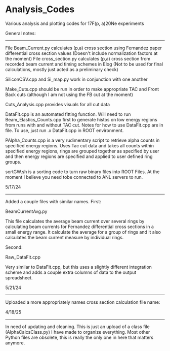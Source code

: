 # Analysis_Codes
Various analysis and plotting codes for 17F(p, a)20Ne experiments


General notes:
______________________________________

File Beam_Current.py calculates (p,a) cross section using Fernandez paper differential cross section values (Doesn't include normalization factors at the moment)
File cross_section.py calculates (p,a) cross section from recorded beam current and timing schemes in Elog (Not to be used for final calculations, mostly just acted as a preliminary check)

SiliconCSV.cpp and Si_map.py work in conjunction with one another

Make_Cuts.cpp should be run in order to make appropriate TAC and Front Back cuts (although I am not using the FB cut at the moment)

Cuts_Analysis.cpp provides visuals for all cut data

DataFit.cpp is an automated fitting function. Will need to run Beam_Elastics_Counts.cpp first to generate histos on low energy regions from runs with and without TAC cut. Notes for how to use DataFit.cpp are in file. To use, just run .x DataFit.cpp in ROOT environment.

PAlpha_Counts.cpp is a very rudimentary script to retrieve alpha counts in specified energy regions. Uses Tac cut data and takes all counts within specified energy regions, rings are grouped together as specified by user and then energy regions are specified and applied to user defined ring groups. 

sortGW.sh is a sorting code to turn raw binary files into ROOT Files. At the moment I believe you need tobe connected to ANL servers to run.

5/17/24
__________________________________________________

Added a couple files with similar names. First:

BeamCurrentAvg.py

This file calculates the average beam current over several rings by calculating beam currents for Fernandez differential cross sections in a small energy range. It calculate the average for a group of rings and it also calculates the beam current measure by individual rings.

Second:

Raw_DataFit.cpp

Very similar to DataFit.cpp, but this uses a slightly different integration scheme and adds a couple extra columns of data to the output spreadsheet.

5/21/24
___________________________________________________

Uploaded a more appropriately names cross section calculation file name:

4/18/25
___________________________________________________

In need of updating and cleaning. This is just an upload of a class file (AlphaCalcsClass.py) I have made to organize everything. Most other Python files are obsolete, this is really the only one in here that matters anymore.

